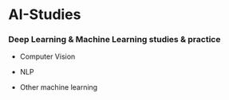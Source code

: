 # AI-Studies
### Deep Learning &amp; Machine Learning studies &amp; practice
* Computer Vision

* NLP

* Other machine learning
